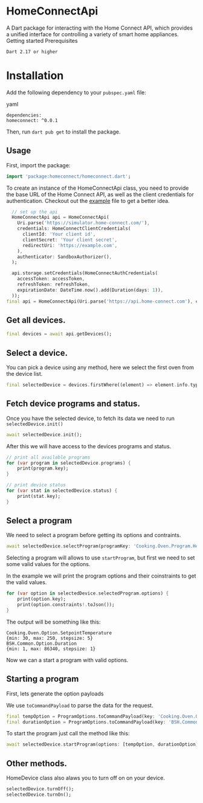 # HomeConnectApi

A Dart package for interacting with the Home Connect API, which provides a unified interface for controlling a variety of smart home appliances.
Getting started
Prerequisites

    Dart 2.17 or higher

# Installation

Add the following dependency to your `pubspec.yaml` file:

yaml

    dependencies:
    homeconnect: ^0.0.1

Then, run `dart pub get` to install the package.

## Usage

First, import the package:

```dart
import 'package:homeconnect/homeconnect.dart';
```

To create an instance of the HomeConnectApi class, you need to provide the base URL of the Home Connect API, as well as the client credentials for authentication. Checkout out the [example](./homeconnect/example/flutter_home_connect_sdk_example.dart) file to get a better idea.

```dart
  // set up the api
  HomeConnectApi api = HomeConnectApi(
    Uri.parse('https://simulator.home-connect.com/'),
    credentials: HomeConnectClientCredentials(
      clientId: 'Your client id',
      clientSecret: 'Your client secret',
      redirectUri: 'https://example.com',
    ),
    authenticator: SandboxAuthorizer(),
  );

  api.storage.setCredentials(HomeConnectAuthCredentials(
    accessToken: accessToken,
    refreshToken: refreshToken,
    expirationDate: DateTime.now().add(Duration(days: 1)),
  ));
final api = HomeConnectApi(Uri.parse('https://api.home-connect.com'), credentials: HomeConnectClientCredentials(clientId: '...', clientSecret: '...'));
```

## Get all devices.

```dart
final devices = await api.getDevices();
```

## Select a device.

You can pick a device using any method, here we select the first oven from the device list.

```dart
final selectedDevice = devices.firstWhere((element) => element.info.type == DeviceType.oven);
```

## Fetch device programs and status.

Once you have the selected device, to fetch its data we need to run `selectedDevice.init()`

```dart
await selectedDevice.init();
```

After this we will have access to the devices programs and status.

```dart
// print all available programs
for (var program in selectedDevice.programs) {
    print(program.key);
}

// print device status
for (var stat in selectedDevice.status) {
    print(stat.key);
}
```

## Select a program

We need to select a program before getting its options and contraints.

```dart
await selectedDevice.selectProgram(programKey: 'Cooking.Oven.Program.HeatingMode.TopBottomHeating');
```

Selecting a program will allows to use `startProgram`, but first we need to set some valid values for the options.

In the example we will print the program options and their coinstraints to get the valid values.

```dart
for (var option in selectedDevice.selectedProgram.options) {
    print(option.key);
    print(option.constraints!.toJson());
}
```

The output will be something like this:

    Cooking.Oven.Option.SetpointTemperature
    {min: 30, max: 250, stepsize: 5}
    BSH.Common.Option.Duration
    {min: 1, max: 86340, stepsize: 1}

Now we can a start a program with valid options.

## Starting a program

First, lets generate the option payloads

We use `toCommandPayload` to parse the data for the request.

```dart
final tempOption = ProgramOptions.toCommandPayload(key: 'Cooking.Oven.Option.SetpointTemperature', value: 200);
final durationOption = ProgramOptions.toCommandPayload(key: 'BSH.Common.Option.Duration', value: 500);
```

To start the program just call the method like this:

```dart
await selectedDevice.startProgram(options: [tempOption, durationOption]);
```

## Other methods.

HomeDevice class also alaws you to turn off on on your device.

```dart
selectedDevice.turnOff();
selectedDevice.turnOn();
```

